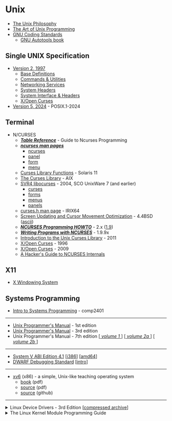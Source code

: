 Unix
====

* [The Unix Philosophy](https://en.wikipedia.org/wiki/Unix_philosophy)
* [The Art of Unix Programming](http://www.catb.org/esr/writings/taoup/html/)
* [GNU Coding Standards](https://www.gnu.org/prep/standards/)
  - [GNU Autotools book](https://www.sourceware.org/autobook/)


Single UNIX Specification
-------------------------

* [Version 2, 1997](https://pubs.opengroup.org/onlinepubs/7908799/index.html)
  - [Base Definitions](https://pubs.opengroup.org/onlinepubs/7908799/xbdix.html)
  - [Commands & Utilities](https://pubs.opengroup.org/onlinepubs/7908799/xcuix.html)
  - [Networking Services](https://pubs.opengroup.org/onlinepubs/7908799/xnsix.html)
  - [System Headers](https://pubs.opengroup.org/onlinepubs/7908799/headix.html)
  - [System Interface & Headers](https://pubs.opengroup.org/onlinepubs/7908799/xshix.html)
  - [X/Open Curses](https://pubs.opengroup.org/onlinepubs/7908799/cursesix.html)
* [Version 5, 2024](https://pubs.opengroup.org/onlinepubs/9799919799/) - POSIX.1-2024


Terminal
--------

* N/CURSES
  - [***Table Reference***](https://www.c-for-dummies.com/ncurses/tables/) - Guide to Ncurses Programming
  - [***ncurses man pages***](https://invisible-island.net/ncurses/man/index.html)
    - [ncurses](https://invisible-island.net/ncurses/man/ncurses.3x.html)
    - [panel](https://invisible-island.net/ncurses/man/panel.3x.html)
    - [form](https://invisible-island.net/ncurses/man/form.3x.html)
    - [menu](https://invisible-island.net/ncurses/man/menu.3x.html)
  - [Curses Library Functions](https://docs.oracle.com/cd/E36784_01/html/E36880/curses-3curses.html#) - Solaris 11
  - [The Curses Library](https://web.archive.org/web/20210723185403id_/http://publibn.boulder.ibm.com/doc_link/en_US/a_doc_lib/aixprggd/genprogc/curses.htm) - AIX
  - [SVR4 libocurses](http://uw714doc.sco.com/en/man/html.3ocurses/Intro.3ocurses.html) - 2004, SCO UnixWare 7 (and earlier)
    - [curses](http://uw714doc.sco.com/en/man/html.3ocurses/curses.3ocurses.html)
    - [forms](http://uw714doc.sco.com/en/man/html.3ocurses/forms.3ocurses.html)
    - [menus](http://uw714doc.sco.com/en/man/html.3ocurses/menus.3ocurses.html)
    - [panels](http://uw714doc.sco.com/en/man/html.3ocurses/panels.3ocurses.html)
  - [curses.h man page](http://web.archive.org/web/20220128222637id_/http://polarhome.com/service/man/?qf=curses&tf=2&of=IRIX&sf=3X) - IRIX64
  - [Screen Updating and Cursor Movement Optimization](https://docs-archive.freebsd.org/44doc/psd/19.curses/paper.pdf) - 4.4BSD ([ascii](https://web.archive.org/web/20060220184656id_/http://docs.freebsd.org/44doc/psd/19.curses/paper.ascii.gz))
  - [***NCURSES Programming HOWTO***](https://invisible-island.net/ncurses/howto/NCURSES-Programming-HOWTO.html) - 2.x ([1.9](https://tldp.org/HOWTO/NCURSES-Programming-HOWTO/))
  - [***Writing Programs with NCURSES***](https://invisible-island.net/ncurses/ncurses-intro.html) - 1.9.9x
  - [Introduction to the Unix Curses Library](http://heather.cs.ucdavis.edu/matloff/public_html/UnixAndC/CLanguage/Curses.pdf) - 2011
  - [X/Open Curses](https://pubs.opengroup.org/onlinepubs/009638999/toc.pdf) - 1996
  - [X/Open Curses](https://pubs.opengroup.org/onlinepubs/9699909599/toc.pdf) - 2009
  - [A Hacker's Guide to NCURSES Internals](https://invisible-island.net/ncurses/hackguide.html)


X11
---

* [X Windowing System](X%20Windowing%20System/README.md)


Systems Programming
-------------------

* [Intro to Systems Programming](https://people.scs.carleton.ca/~claurend/Courses/COMP2401/Notes/) - comp2401
---
* [Unix Programmer's Manual](https://www.singlix.com/trdos/archive/pdf_archive/unix_v1_programmers_manual.pdf) - 1st edition
* [Unix Programmer's Manual](https://dspinellis.github.io/unix-v3man/v3man.pdf) - 3rd edition
* Unix Programmer's Manual - 7th edition [[ _volume 1_ ](https://s3.amazonaws.com/plan9-bell-labs/7thEdMan/v7vol1.pdf)] [[ _volume 2a_ ](https://s3.amazonaws.com/plan9-bell-labs/7thEdMan/v7vol2a.pdf)] [[ _volume 2b_ ](https://s3.amazonaws.com/plan9-bell-labs/7thEdMan/v7vol2b.pdf)]
---
* [System V ABI Edition 4.1](https://refspecs.linuxfoundation.org/elf/gabi41.pdf) [[i386](https://refspecs.linuxfoundation.org/elf/abi386-4.pdf)] [[amd64](https://refspecs.linuxfoundation.org/elf/x86_64-abi-0.99.pdf)]
* [DWARF Debugging Standard](https://dwarfstd.org/download.html) [[intro](https://dwarfstd.org/doc/Debugging%20using%20DWARF-2012.pdf)]
---
* [xv6](https://en.wikipedia.org/wiki/Xv6) (x86) - a simple, Unix-like teaching operating system
  - [book](https://pdos.csail.mit.edu/6.828/2018/xv6/book-rev11.pdf) (pdf)
  - [source](https://pdos.csail.mit.edu/6.828/2018/xv6/xv6-rev11.pdf) (pdf)
  - [source](https://github.com/mit-pdos/xv6-public) (github)
---
<details>
  <summary>Linux Device Drivers - 3rd Edition [<a href="static.lwn.net/images/pdf/LDD3/ldd3_pdf.tar.bz2">compressed archive</a>]</summary>
  
  - [Table of Contents](https://static.lwn.net/images/pdf/LDD3/ldr3TOC.fm.pdf)
  - [01. Intro to Device Drivers](https://static.lwn.net/images/pdf/LDD3/ch01.pdf)
  - [02. Building and Running Modules](https://static.lwn.net/images/pdf/LDD3/ch02.pdf)
  - [03. Char Drivers](https://static.lwn.net/images/pdf/LDD3/ch03.pdf)
  - [04. Debugging Techniques](https://static.lwn.net/images/pdf/LDD3/ch04.pdf)
  - [05. Concurrency and Race Conditions](https://static.lwn.net/images/pdf/LDD3/ch05.pdf)
  - [06. Advanced Char Driver Operations](https://static.lwn.net/images/pdf/LDD3/ch06.pdf)
  - [07. Time, Delays, and Deferred Work](https://static.lwn.net/images/pdf/LDD3/ch07.pdf)
  - [08. Allocating Memory](https://static.lwn.net/images/pdf/LDD3/ch08.pdf)
  - [09. Communicating with Hardware](https://static.lwn.net/images/pdf/LDD3/ch09.pdf)
  - [10. Interrupt Handling](https://static.lwn.net/images/pdf/LDD3/ch10.pdf)
  - [11. Data Types in the Kernel](https://static.lwn.net/images/pdf/LDD3/ch11.pdf)
  - [12. PCI Drivers](https://static.lwn.net/images/pdf/LDD3/ch12.pdf)
  - [13. USB Drivers](https://static.lwn.net/images/pdf/LDD3/ch13.pdf)
  - [14. The Linux Device Model](https://static.lwn.net/images/pdf/LDD3/ch14.pdf)
  - [15. Memory Mapping and DMA](https://static.lwn.net/images/pdf/LDD3/ch15.pdf)
  - [16. Block Drivers](https://static.lwn.net/images/pdf/LDD3/ch16.pdf)
  - [17. Network Drivers](https://static.lwn.net/images/pdf/LDD3/ch17.pdf)
  - [18. TTY Drivers](https://static.lwn.net/images/pdf/LDD3/ch18.pdf)
  - [Index](https://static.lwn.net/images/pdf/LDD3/ldr3IX.fm.pdf)
</details>
<details>
  <summary>The Linux Kernel Module Programming Guide</summary>
  
  - [Online HTML](https://tldp.org/LDP/lkmpg/2.6/html/)
  - [HTML Archive](https://tldp.org/LDP/lkmpg/2.6/lkmpg.html.tar.gz)
  - [PDF](https://tldp.org/LDP/lkmpg/2.6/lkmpg.pdf)
</details>
